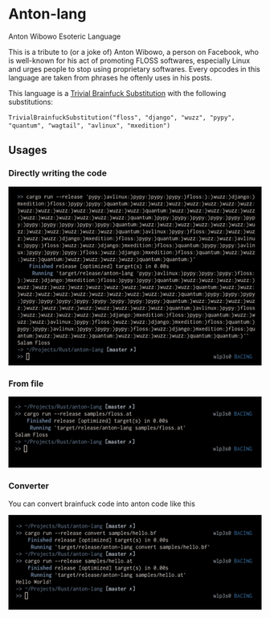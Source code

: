 # Anton-lang

Anton Wibowo Esoteric Language

This is a tribute to (or a joke of) Anton Wibowo, a person on Facebook, who is well-known for his act of promoting FLOSS softwares, especially Linux and urges people to stop using proprietary softwares. Every opcodes in this language are taken from phrases he oftenly uses in his posts.

This language is a [Trivial Brainfuck Substitution](https://esolangs.org/wiki/Trivial_brainfuck_substitution) with the following substitutions:

```
TrivialBrainfuckSubstitution("floss", "django", "wuzz", "pypy", "quantum", "wagtail", "avlinux", "mxedition")
```

## Usages

### Directly writing the code
![usage-1](assets/usage-direct.png)

### From file
![usage-2](assets/usage-2-floss.png)

### Converter

You can convert brainfuck code into anton code like this

![usage-converter](assets/usage-converter.png)

